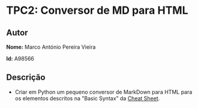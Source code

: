 # TPC2: Conversor de MD para HTML

## Autor

**Nome:** Marco António Pereira Vieira

**Id:** A98566

## Descrição

- Criar em Python um pequeno conversor de MarkDown para HTML para os elementos descritos na "Basic Syntax" da [Cheat Sheet](https://www.markdownguide.org/cheat-sheet/).

  




